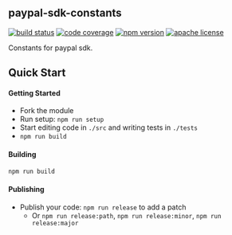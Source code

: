 paypal-sdk-constants
--------------------

[![build status][build-badge]][build]
[![code coverage][coverage-badge]][coverage]
[![npm version][version-badge]][package]
[![apache license][license-badge]][license]

[build-badge]: https://img.shields.io/github/workflow/status/paypal/paypal-sdk-constants/build?logo=github&style=flat-square
[build]: https://github.com/paypal/paypal-sdk-constants/actions?query=workflow%3Abuild
[coverage-badge]: https://img.shields.io/codecov/c/github/paypal/paypal-sdk-constants.svg?style=flat-square
[coverage]: https://codecov.io/github/paypal/paypal-sdk-constants/
[version-badge]: https://img.shields.io/npm/v/@paypal/sdk-constants.svg?style=flat-square
[package]: https://www.npmjs.com/package/@paypal/sdk-constants
[license-badge]: https://img.shields.io/npm/l/@paypal/sdk-constants.svg?style=flat-square
[license]: https://github.com/paypal/paypal-sdk-constants/blob/master/LICENSE

Constants for paypal sdk.

Quick Start
-----------

#### Getting Started

- Fork the module
- Run setup: `npm run setup`
- Start editing code in `./src` and writing tests in `./tests`
- `npm run build`

#### Building

```bash
npm run build
```

#### Publishing

- Publish your code: `npm run release` to add a patch
  - Or `npm run release:path`, `npm run release:minor`, `npm run release:major`
